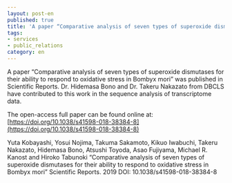 ```yaml
---
layout: post-en
published: true
title: 'A paper “Comparative analysis of seven types of superoxide dismutases for their ability to respond to oxidative stress in Bombyx mori” was published in Scientific Reports.'
tags:
- services
- public_relations
category: en
---
```

A paper “Comparative analysis of seven types of superoxide dismutases for their ability to respond to oxidative stress in Bombyx mori” was published in Scientific Reports.
Dr. Hidemasa Bono and Dr. Takeru Nakazato from DBCLS have contributed to this work in the sequence analysis of transcriptome data.

The open-access full paper can be found online at:
[https://doi.org/10.1038/s41598-018-38384-8](https://doi.org/10.1038/s41598-018-38384-8)  

Yuta Kobayashi, Yosui Nojima, Takuma Sakamoto, Kikuo Iwabuchi, Takeru Nakazato, Hidemasa Bono, Atsushi Toyoda, Asao Fujiyama, Michael R. Kanost and Hiroko Tabunoki “Comparative analysis of seven types of superoxide dismutases for their ability to respond to oxidative stress in Bombyx mori” 
Scientific Reports. 2019
DOI: 10.1038/s41598-018-38384-8
